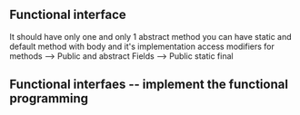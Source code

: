 ## Functional interface
It should have only one and only 1 abstract method
you can have static and default method with body and it's implementation
access modifiers for methods --> Public and abstract
Fields --> Public static final



## Functional interfaes -- implement the functional programming